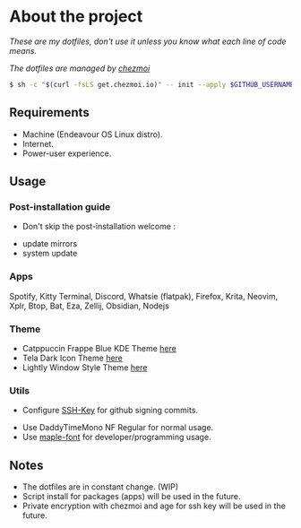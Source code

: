 # About the project

_These are my dotfiles, don't use it unless you know what each line of code means._

_The dotfiles are managed by [chezmoi](https://www.chezmoi.io/)_

```bash
$ sh -c "$(curl -fsLS get.chezmoi.io)" -- init --apply $GITHUB_USERNAME
```

## Requirements
- Machine (Endeavour OS Linux distro).
- Internet.
- Power-user experience.

## Usage

### Post-installation guide
- Don't skip the post-installation welcome : 
 * update mirrors
 * system update

### Apps
Spotify, Kitty Terminal, Discord, Whatsie (flatpak), Firefox, Krita, Neovim,
Xplr, Btop, Bat, Eza, Zellij, Obsidian, Nodejs

### Theme 
- Catppuccin Frappe Blue KDE Theme [here](https://github.com/catppuccin/kde)
- Tela Dark Icon Theme [here](https://github.com/vinceliuice/Tela-icon-theme)
- Lightly Window Style Theme [here](https://github.com/Luwx/Lightly)

### Utils

- Configure [SSH-Key](https://docs.github.com/en/authentication/connecting-to-github-with-ssh/generating-a-new-ssh-key-and-adding-it-to-the-ssh-agent) for github signing commits.
* Use DaddyTimeMono NF Regular for normal usage. 
* Use [maple-font](https://github.com/subframe7536/Maple-font/releases) for developer/programming usage.

## Notes

* The dotfiles are in constant change. (WIP)
* Script install for packages (apps) will be used in the future.
* Private encryption with chezmoi and age for ssh key will be used in the future.
